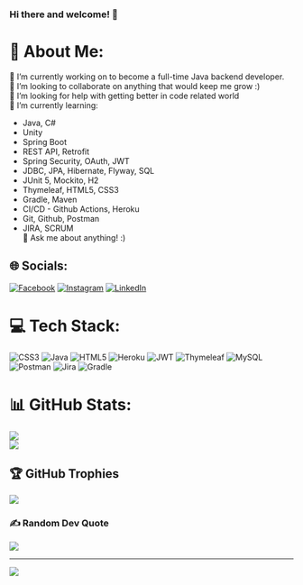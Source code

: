 ### Hi there and welcome! 👋

# 💫 About Me:
🔭 I’m currently working on to become a full-time Java backend developer.<br>👯 I’m looking to collaborate on anything that would keep me grow :)<br>🤝 I’m looking for help with getting better in code related world<br>🌱 I’m currently learning:<br>
- Java, C#<br> 
- Unity<br> 
- Spring Boot<br> 
- REST API, Retrofit<br>
- Spring Security, OAuth, JWT<br>
- JDBC, JPA, Hibernate, Flyway, SQL<br>
- JUnit 5, Mockito, H2<br>
- Thymeleaf, HTML5, CSS3<br>
- Gradle, Maven<br>
- CI/CD - Github Actions, Heroku<br>
- Git, Github, Postman<br>
- JIRA, SCRUM<br>
💬 Ask me about anything! :)


## 🌐 Socials:
[![Facebook](https://img.shields.io/badge/Facebook-%231877F2.svg?logo=Facebook&logoColor=white)](https://facebook.com/profile.php?id=100008329719778) [![Instagram](https://img.shields.io/badge/Instagram-%23E4405F.svg?logo=Instagram&logoColor=white)](https://instagram.com/adam_van_mark_nguyen/) [![LinkedIn](https://img.shields.io/badge/LinkedIn-%230077B5.svg?logo=linkedin&logoColor=white)](https://linkedin.com/in/adam-nguyen-van-a047a923b/) 

# 💻 Tech Stack:
![CSS3](https://img.shields.io/badge/css3-%231572B6.svg?style=for-the-badge&logo=css3&logoColor=white) ![Java](https://img.shields.io/badge/java-%23ED8B00.svg?style=for-the-badge&logo=java&logoColor=white) ![HTML5](https://img.shields.io/badge/html5-%23E34F26.svg?style=for-the-badge&logo=html5&logoColor=white) ![Heroku](https://img.shields.io/badge/heroku-%23430098.svg?style=for-the-badge&logo=heroku&logoColor=white) ![JWT](https://img.shields.io/badge/JWT-black?style=for-the-badge&logo=JSON%20web%20tokens) ![Thymeleaf](https://img.shields.io/badge/Thymeleaf-%23005C0F.svg?style=for-the-badge&logo=Thymeleaf&logoColor=white) ![MySQL](https://img.shields.io/badge/mysql-%2300f.svg?style=for-the-badge&logo=mysql&logoColor=white) ![Postman](https://img.shields.io/badge/Postman-FF6C37?style=for-the-badge&logo=postman&logoColor=white) ![Jira](https://img.shields.io/badge/jira-%230A0FFF.svg?style=for-the-badge&logo=jira&logoColor=white) ![Gradle](https://img.shields.io/badge/Gradle-02303A.svg?style=for-the-badge&logo=Gradle&logoColor=white)
# 📊 GitHub Stats:
![](https://github-readme-stats.vercel.app/api?username=NoxEtSol&theme=dark&hide_border=false&include_all_commits=true&count_private=true)<br/>
![](https://github-readme-streak-stats.herokuapp.com/?user=NoxEtSol&theme=dark&hide_border=false)<br/>

## 🏆 GitHub Trophies
![](https://github-profile-trophy.vercel.app/?username=NoxEtSol&theme=radical&no-frame=true&no-bg=true&margin-w=4)

### ✍️ Random Dev Quote
![](https://quotes-github-readme.vercel.app/api?type=horizontal&theme=radical)

---
[![](https://visitcount.itsvg.in/api?id=NoxEtSol&icon=0&color=0)](https://visitcount.itsvg.in)
